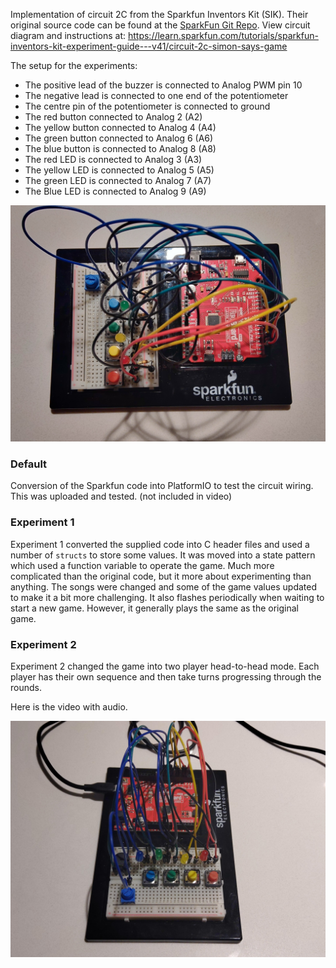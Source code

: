 Implementation of circuit 2C from the Sparkfun Inventors Kit (SIK). Their original source code can be found at the [SparkFun Git Repo](https://github.com/sparkfun/SIK-Guide-Code/tree/master/SIK_Circuit_2C-SimonSays).
View circuit diagram and instructions at: https://learn.sparkfun.com/tutorials/sparkfun-inventors-kit-experiment-guide---v41/circuit-2c-simon-says-game

The setup for the experiments:
* The positive lead of the buzzer is connected to Analog PWM pin 10
* The negative lead is connected to one end of the potentiometer 
* The centre pin of the potentiometer is connected to ground
* The red button connected to Analog 2 (A2)
* The yellow button connected to Analog 4 (A4)
* The green button connected to Analog 6 (A6)
* The blue button is connected to Analog 8 (A8)
* The red LED is connected to Analog 3 (A3)
* The yellow LED is connected to Analog 5 (A5)
* The green LED is connected to Analog 7 (A7)
* The Blue LED is connected to Analog 9 (A9)

![Wiring Photo][1]

[1]: doc/2C_CircuitWiring.jpg "2C Circuit Wiring"

### Default
Conversion of the Sparkfun code into PlatformIO to test the circuit wiring. This was uploaded and tested. (not included in video)

### Experiment 1
Experiment 1 converted the supplied code into C header files and used a number of `structs` to store some values. It was moved into a state pattern which used a function variable to operate the game. Much more complicated than the original code, but it more about experimenting than anything. The songs were changed and some of the game values updated to make it a bit more challenging. It also flashes periodically when waiting to start a new game. However, it generally plays the same as the original game.

### Experiment 2
Experiment 2 changed the game into two player head-to-head mode. Each player has their own sequence and then take turns progressing through the rounds.

Here is the video with audio.

[![Simon Says Experiment](doc/2C_VidIntro.jpg)](https://youtu.be/CQrdNmEalyI "2C Simon Says")
